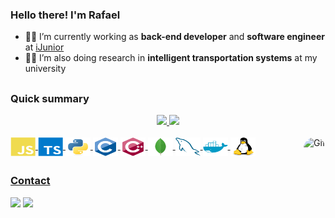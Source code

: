### Hello there! I'm Rafael
- 👨‍💻 I’m currently working as **back-end developer** and **software engineer** at <a href="https://github.com/ijuniorversion">iJunior</a>
- 👨‍🔬 I’m also doing research in **intelligent transportation systems** at my university

##
### Quick summary
<div align="center">
  <a href="https://github.com/rafasumi">
  <img height="180em" src="https://github-readme-stats.vercel.app/api?username=rafasumi&show_icons=true&theme=github_dark&include_all_commits=true&count_private=true"/>
  <a href="https://github.com/rafasumi">
  <img height="180em" src="https://github-readme-stats.vercel.app/api/top-langs/?username=rafasumi&layout=compact&langs_count=7&theme=github_dark"/>
</div>
<div style="display: inline_block"><br>
  <img align="center" alt="JavaScript" height="30" width="40" src="https://raw.githubusercontent.com/devicons/devicon/master/icons/javascript/javascript-plain.svg">
  <img align="center" alt="TypeScript" height="30" width="40" src="https://raw.githubusercontent.com/devicons/devicon/master/icons/typescript/typescript-plain.svg">
  <img align="center" alt="Python" height="30" width="40" src="https://raw.githubusercontent.com/devicons/devicon/master/icons/python/python-original.svg">
  <img align="center" alt="C" height="30" width="40" src="https://raw.githubusercontent.com/devicons/devicon/master/icons/c/c-original.svg">
  <img align="center" alt="Cplusplus" height="30" width="40" src="https://raw.githubusercontent.com/devicons/devicon/master/icons/cplusplus/cplusplus-original.svg">
  <img align="center" alt="MongoDB" height="30" width="40" src="https://raw.githubusercontent.com/devicons/devicon/master/icons/mongodb/mongodb-original.svg">
  <img align="center" alt="MySQL" height="30" width="40" src="https://raw.githubusercontent.com/devicons/devicon/master/icons/mysql/mysql-plain.svg">
  <img align="center" alt="Docker" height="30" width="40" src="https://raw.githubusercontent.com/devicons/devicon/master/icons/docker/docker-plain.svg">
  <img align="center" alt="Linux" height="30" width="40" src="https://raw.githubusercontent.com/devicons/devicon/master/icons/linux/linux-original.svg">
  <img align="right" alt="Gif" height="150" style="border-radius:50px;" src="https://c.tenor.com/synaMy5G9VoAAAAC/appa-avatar.gif">
</div>

##
### Contact
<a href = "mailto:rafaelfsumitani@gmail.com"><img src="https://img.shields.io/badge/Gmail-D14836?style=for-the-badge&logo=gmail&logoColor=white" target="_blank"></a>
<a href="https://www.linkedin.com/in/rafael-sumitani/" target="_blank"><img src="https://img.shields.io/badge/-LinkedIn-%230077B5?style=for-the-badge&logo=linkedin&logoColor=white" target="_blank"></a> 
  
